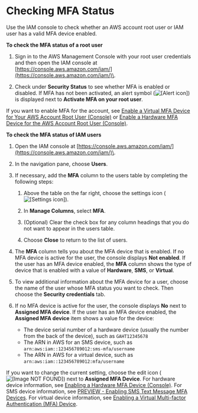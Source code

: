 # Checking MFA Status<a name="id_credentials_mfa_checking-status"></a>

Use the IAM console to check whether an AWS account root user or IAM user has a valid MFA device enabled\.

**To check the MFA status of a root user**

1. Sign in to the AWS Management Console with your root user credentials and then open the IAM console at [https://console.aws.amazon.com/iam/](https://console.aws.amazon.com/iam/)\. 

1. Check under **Security Status** to see whether MFA is enabled or disabled\. If MFA has not been activated, an alert symbol \(![\[Alert icon\]](http://docs.aws.amazon.com/IAM/latest/UserGuide/images/console-alert-icon.console.png)\) is displayed next to **Activate MFA on your root user**\. 

If you want to enable MFA for the account, see [Enable a Virtual MFA Device for Your AWS Account Root User \(Console\)](id_credentials_mfa_enable_virtual.md#enable-virt-mfa-for-root) or [Enable a Hardware MFA Device for the AWS Account Root User \(Console\)](id_credentials_mfa_enable_physical.md#enable-hw-mfa-for-root)\.

**To check the MFA status of IAM users**

1. Open the IAM console at [https://console.aws.amazon.com/iam/](https://console.aws.amazon.com/iam/)\. 

1. In the navigation pane, choose **Users**\.

1. If necessary, add the **MFA** column to the users table by completing the following steps:

   1. Above the table on the far right, choose the settings icon \(![\[Settings icon\]](http://docs.aws.amazon.com/IAM/latest/UserGuide/images/console-settings-icon.console.png)\)\.

   1. In **Manage Columns**, select **MFA**\.

   1. \(Optional\) Clear the check box for any column headings that you do not want to appear in the users table\.

   1. Choose **Close** to return to the list of users\.

1. The **MFA** column tells you about the MFA device that is enabled\. If no MFA device is active for the user, the console displays **Not enabled**\. If the user has an MFA device enabled, the **MFA** column shows the type of device that is enabled with a value of **Hardware**, **SMS**, or **Virtual**\.

1. To view additional information about the MFA device for a user, choose the name of the user whose MFA status you want to check\. Then choose the **Security credentials** tab\. 

1. If no MFA device is active for the user, the console displays **No** next to **Assigned MFA device**\. If the user has an MFA device enabled, the **Assigned MFA device** item shows a value for the device:
   + The device serial number of a hardware device \(usually the number from the back of the device\), such as `GAHT12345678`
   + The ARN in AWS for an SMS device, such as `arn:aws:iam::123456789012:sms-mfa/username`
   + The ARN in AWS for a virtual device, such as `arn:aws:iam::123456789012:mfa/username`

If you want to change the current setting, choose the edit icon \(![\[Image NOT FOUND\]](http://docs.aws.amazon.com/IAM/latest/UserGuide/images/pencil_edit_icon.png)\) next to **Assigned MFA Device**\. For hardware device information, see [Enabling a Hardware MFA Device \(Console\)](id_credentials_mfa_enable_physical.md)\. For SMS device information, see [PREVIEW \- Enabling SMS Text Message MFA Devices](id_credentials_mfa_enable_sms.md)\. For virtual device information, see [Enabling a Virtual Multi\-factor Authentication \(MFA\) Device](id_credentials_mfa_enable_virtual.md)\.